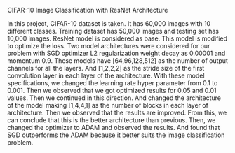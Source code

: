 CIFAR-10 Image Classification with ResNet Architecture

In this project, CIFAR-10 dataset is taken. It has 60,000 images with 10 different classes. Training dataset has 50,000 images and testing set has 10,000 images. 
ResNet model is considered as base. This model is modified to optimize the loss. Two model architectures were considered for our problem with SGD optimizer L2 regularization weight decay as 0.00001 and momentum 0.9. These models have [64,96,128,512] as the number of output channels for all the layers. And [1,2,2,2] as the stride size of the first convolution layer in each layer of the architecture. 
With these model specifications, we changed the learning rate hyper parameter from 0.1 to 0.001. Then we observed that we got optimized results for 0.05 and 0.01 values.
Then we continued in this direction. And changed the architecture of the model making [1,4,4,1] as the number of blocks in each layer of architecture. Then we observed that the results are improved. From this, we can conclude that this is the better architecture than previous.
Then, we changed the optimizer to ADAM and observed the results. And found that SGD outperforms the ADAM because it better suits the image classification problem.
